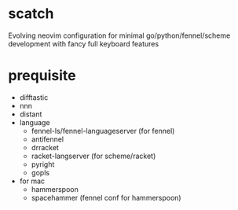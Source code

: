# scatch

Evolving neovim configuration for minimal go/python/fennel/scheme development with fancy full keyboard features

# prequisite
* difftastic
* nnn 
* distant
* language
    * fennel-ls/fennel-languageserver (for fennel)
    * antifennel
    * drracket 
    * racket-langserver (for scheme/racket)
    * pyright
    * gopls
* for mac
    * hammerspoon
    * spacehammer (fennel conf for hammerspoon)

